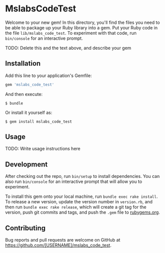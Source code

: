 # MslabsCodeTest

Welcome to your new gem! In this directory, you'll find the files you need to be able to package up your Ruby library into a gem. Put your Ruby code in the file `lib/mslabs_code_test`. To experiment with that code, run `bin/console` for an interactive prompt.

TODO: Delete this and the text above, and describe your gem

## Installation

Add this line to your application's Gemfile:

```ruby
gem 'mslabs_code_test'
```

And then execute:

    $ bundle

Or install it yourself as:

    $ gem install mslabs_code_test

## Usage

TODO: Write usage instructions here

## Development

After checking out the repo, run `bin/setup` to install dependencies. You can also run `bin/console` for an interactive prompt that will allow you to experiment.

To install this gem onto your local machine, run `bundle exec rake install`. To release a new version, update the version number in `version.rb`, and then run `bundle exec rake release`, which will create a git tag for the version, push git commits and tags, and push the `.gem` file to [rubygems.org](https://rubygems.org).

## Contributing

Bug reports and pull requests are welcome on GitHub at https://github.com/[USERNAME]/mslabs_code_test.

